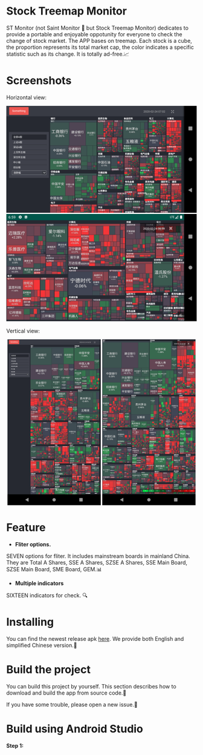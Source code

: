 # Stock Treemap Monitor

ST Monitor (not Saint Monitor 🤣 but Stock Treemap Monitor) dedicates to provide a portable and enjoyable oppotunity for everyone to check the change of stock market. The APP bases on treemap. Each stock is a cube, the proportion represents its total market cap, the color indicates a specific statistic such as its change. It is totally ad-free.📈

# Screenshots

Horizontal view:

![image](https://github.com/ESWZY/stock-treemap/blob/master/snapshot/Screenshot_2.png)
![image](https://github.com/ESWZY/stock-treemap/blob/master/snapshot/Screenshot_3.png)

Vertical view:


<div align="center">
<img src="https://github.com/ESWZY/stock-treemap/blob/master/snapshot/Screenshot_4.png" width="49%" alt="iage4" >
  
<img src="https://github.com/ESWZY/stock-treemap/blob/master/snapshot/Screenshot_5.png" width="49%" alt="image5" > 
</div>

# Feature

* <b>Fliter options.</b>

SEVEN options for fliter. It includes mainstream boards in mainland China. They are Total A Shares, SSE A Shares, SZSE A Shares, SSE Main Board, SZSE Main Board, SME Board, GEM.📊

* <b>Multiple indicators</b>

SIXTEEN indicators for check. 🔍

# Installing

You can find the newest release apk [here](https://github.com/ESWZY/stock-treemap/releases). We provide both English and simplified Chinese version.📱

# Build the project

You can build this project by yourself. This section describes how to download and build the app from source code.🔨

If you have some trouble, please open a new issue.🤭

# Build using Android Studio

**Step 1:**
